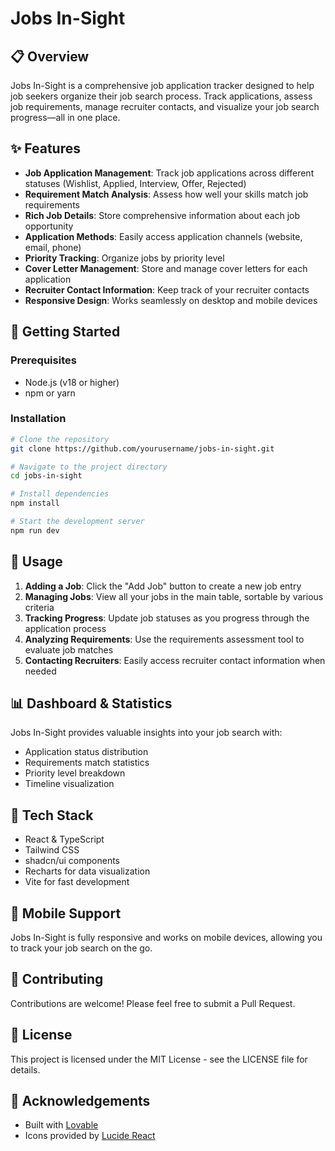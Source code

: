 
# Jobs In-Sight

## 📋 Overview

Jobs In-Sight is a comprehensive job application tracker designed to help job seekers organize their job search process. Track applications, assess job requirements, manage recruiter contacts, and visualize your job search progress—all in one place.

## ✨ Features

- **Job Application Management**: Track job applications across different statuses (Wishlist, Applied, Interview, Offer, Rejected)
- **Requirement Match Analysis**: Assess how well your skills match job requirements
- **Rich Job Details**: Store comprehensive information about each job opportunity
- **Application Methods**: Easily access application channels (website, email, phone)
- **Priority Tracking**: Organize jobs by priority level
- **Cover Letter Management**: Store and manage cover letters for each application
- **Recruiter Contact Information**: Keep track of your recruiter contacts
- **Responsive Design**: Works seamlessly on desktop and mobile devices

## 🚀 Getting Started

### Prerequisites

- Node.js (v18 or higher)
- npm or yarn

### Installation

```bash
# Clone the repository
git clone https://github.com/yourusername/jobs-in-sight.git

# Navigate to the project directory
cd jobs-in-sight

# Install dependencies
npm install

# Start the development server
npm run dev
```

## 🔧 Usage

1. **Adding a Job**: Click the "Add Job" button to create a new job entry
2. **Managing Jobs**: View all your jobs in the main table, sortable by various criteria
3. **Tracking Progress**: Update job statuses as you progress through the application process
4. **Analyzing Requirements**: Use the requirements assessment tool to evaluate job matches
5. **Contacting Recruiters**: Easily access recruiter contact information when needed

## 📊 Dashboard & Statistics

Jobs In-Sight provides valuable insights into your job search with:
- Application status distribution
- Requirements match statistics
- Priority level breakdown
- Timeline visualization

## 🧩 Tech Stack

- React & TypeScript
- Tailwind CSS
- shadcn/ui components
- Recharts for data visualization
- Vite for fast development

## 📱 Mobile Support

Jobs In-Sight is fully responsive and works on mobile devices, allowing you to track your job search on the go.

## 🤝 Contributing

Contributions are welcome! Please feel free to submit a Pull Request.

## 📄 License

This project is licensed under the MIT License - see the LICENSE file for details.

## 🙏 Acknowledgements

- Built with [Lovable](https://lovable.dev)
- Icons provided by [Lucide React](https://lucide.dev)
